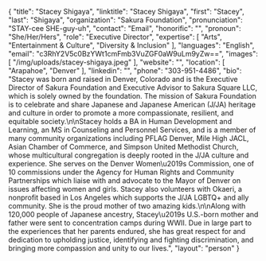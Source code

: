 {
  "title": "Stacey Shigaya",
  "linktitle": "Stacey Shigaya",
  "first": "Stacey",
  "last": "Shigaya",
  "organization": "Sakura Foundation",
  "pronunciation": "STAY-cee  SHE-guy-uh",
  "contact": "Email",
  "honorific": "",
  "pronoun": "She/Her/Hers",
  "role": "Executive Director",
  "expertise": [
    "Arts",
    "Entertainment & Culture",
    "Diversity & Inclusion"
  ],
  "languages": "English",
  "email": "c3RhY2V5c0BzYWt1cmFmb3VuZGF0aW9uLm9yZw==",
  "images": [
    "/img/uploads/stacey-shigaya.jpeg"
  ],
  "website": "",
  "location": [
    "Arapahoe",
    "Denver"
  ],
  "linkedin": "",
  "phone": "303-951-4486",
  "bio": "Stacey was born and raised in Denver, Colorado and is the Executive Director of Sakura Foundation and Executive Advisor to Sakura Square LLC, which is solely owned by the foundation. The mission of Sakura Foundation is to celebrate and share Japanese and Japanese American (J/JA) heritage and culture in order to promote a more compassionate, resilient, and equitable society.\n\nStacey holds a BA in Human Development and Learning, an MS in Counseling and Personnel Services, and is a member of many community organizations including PFLAG Denver, Mile High JACL, Asian Chamber of Commerce, and Simpson United Methodist Church, whose multicultural congregation is deeply rooted in the J/JA culture and experience. She serves on the Denver Women\u2019s Commission, one of 10 commissions under the Agency for Human Rights and Community Partnerships which liaise with and advocate to the Mayor of Denver on issues affecting women and girls. Stacey also volunteers with Okaeri, a nonprofit based in Los Angeles which supports the J/JA LGBTQ+ and ally community. She is the proud mother of two amazing kids.\n\nAlong with 120,000 people of Japanese ancestry, Stacey\u2019s U.S.-born mother and father were sent to concentration camps during WWII.  Due in large part to the experiences that her parents endured, she has great respect for and dedication to upholding justice, identifying and fighting discrimination, and bringing more compassion and unity to our lives.",
  "layout": "person"
}